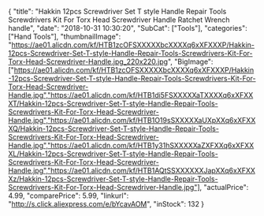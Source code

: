 {
	"title": "Hakkin 12pcs Screwdriver Set T style Handle Repair Tools Screwdrivers Kit For Torx Head Screwdriver Handle Ratchet Wrench handle",
	"date": "2018-10-31 10:30:20",
	"SubCat": ["Tools"],
	"categories": ["Hand Tools"],
	"thumbnailImage": "https://ae01.alicdn.com/kf/HTB1zcOFSXXXXXbcXXXXq6xXFXXXP/Hakkin-12pcs-Screwdriver-Set-T-style-Handle-Repair-Tools-Screwdrivers-Kit-For-Torx-Head-Screwdriver-Handle.jpg_220x220.jpg",
	"BigImage": ["https://ae01.alicdn.com/kf/HTB1zcOFSXXXXXbcXXXXq6xXFXXXP/Hakkin-12pcs-Screwdriver-Set-T-style-Handle-Repair-Tools-Screwdrivers-Kit-For-Torx-Head-Screwdriver-Handle.jpg","https://ae01.alicdn.com/kf/HTB1di5FSXXXXXaTXXXXq6xXFXXXT/Hakkin-12pcs-Screwdriver-Set-T-style-Handle-Repair-Tools-Screwdrivers-Kit-For-Torx-Head-Screwdriver-Handle.jpg","https://ae01.alicdn.com/kf/HTB1O19sSXXXXXaUXpXXq6xXFXXXQ/Hakkin-12pcs-Screwdriver-Set-T-style-Handle-Repair-Tools-Screwdrivers-Kit-For-Torx-Head-Screwdriver-Handle.jpg","https://ae01.alicdn.com/kf/HTB1y31hSXXXXXaZXFXXq6xXFXXXL/Hakkin-12pcs-Screwdriver-Set-T-style-Handle-Repair-Tools-Screwdrivers-Kit-For-Torx-Head-Screwdriver-Handle.jpg","https://ae01.alicdn.com/kf/HTB1AQtSSXXXXXXJapXXq6xXFXXXz/Hakkin-12pcs-Screwdriver-Set-T-style-Handle-Repair-Tools-Screwdrivers-Kit-For-Torx-Head-Screwdriver-Handle.jpg"],
	"actualPrice": 4.99,
	"comparePrice": 5.99,
	"linkurl": "http://s.click.aliexpress.com/e/bYcavAOM",
	"inStock": 132
}
